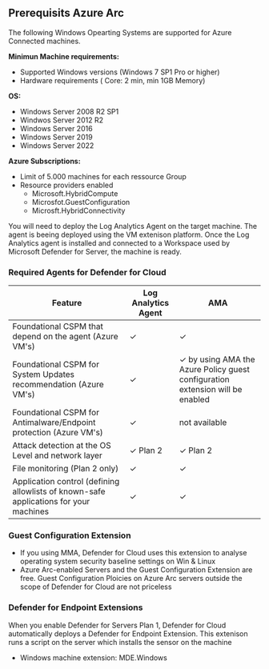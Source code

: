 ## Prerequisits Azure Arc 
The following Windows Opearting Systems are supported for Azure Connected machines.

**Minimun Machine requirements:**
- Supported Windows versions (Windows 7 SP1 Pro or higher) 
- Hardware requirements ( Core: 2 min, min 1GB Memory) 

**OS:**
- Windows Server 2008 R2 SP1
- Windwos Server 2012 R2
- Windows Server 2016
- Windows Server 2019
- Windows Server 2022

**Azure Subscriptions:**
- Limit of 5.000 machines for each ressource Group
- Resource providers enabled 
  - Microsoft.HybridCompute
  - Microsfot.GuestConfiguration
  - Microsft.HybridConnectivity

You will need to deploy the Log Analytics Agent on the target machine. The agent is beeing deployed using the VM extenison platform. Once the Log Analytics agent is installed and connected to a Workspace used by Microsoft Defender for Server, the machine is ready.

### Required Agents for Defender for Cloud
| Feature | Log Analytics Agent | AMA |
| --- | --- | --- |
| Foundational CSPM that depend on the agent (Azure VM's) | ✓ | ✓ |
| Foundational CSPM for System Updates recommendation (Azure VM's) | ✓ | ✓ by using AMA the Azure Policy guest configuration extension will be enabled |
| Foundational CSPM for Antimalware/Endpoint protection (Azure VM's) | ✓ | not available |
| Attack detection at the OS Level and network layer | ✓ Plan 2 | ✓ Plan 2 |
| File monitoring (Plan 2 only) | ✓ | ✓ |
| Application control (defining allowlists of known-safe applications for your machines | ✓ | ✓ |

### Guest Configuration Extension 
- If you using MMA, Defender for Cloud uses this extension to analyse operating system security baseline settings on Win & Linux
- Azure Arc-enabled Servers and the Guest Configuration Extension are free. Guest Configuration Ploicies on Azure Arc servers outside the scope of Defender for Cloud are not priceless

### Defender for Endpoint Extensions 
When you enable Defender for Servers Plan 1, Defender for Cloud automatically deploys a Defender for Endpoint Extension. This extenison runs a script on the server which installs the sensor on the machine
- Windows machine extension: MDE.Windows


